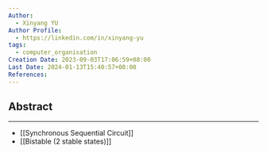 ```yaml
---
Author:
  - Xinyang YU
Author Profile:
  - https://linkedin.com/in/xinyang-yu
tags:
  - computer_organisation
Creation Date: 2023-09-03T17:06:59+08:00
Last Date: 2024-01-13T15:40:57+08:00
References: 
---
```

## Abstract
---
- [[Synchronous Sequential Circuit]]
- [[Bistable (2 stable states)]]